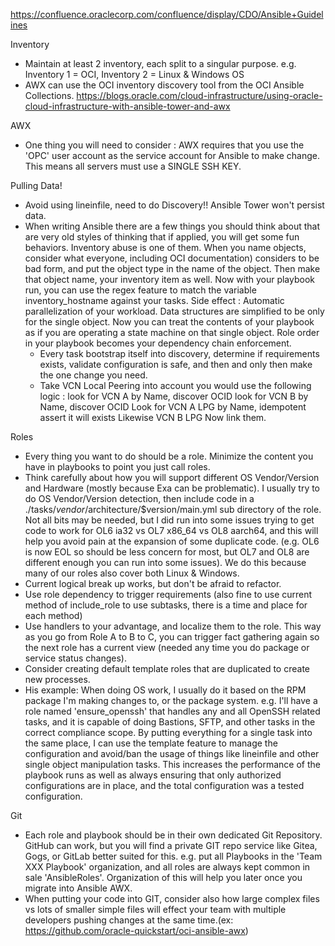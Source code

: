 https://confluence.oraclecorp.com/confluence/display/CDO/Ansible+Guidelines


Inventory
- Maintain at least 2 inventory, each split to a singular purpose. e.g. Inventory 1 = OCI, Inventory 2 = Linux & Windows OS
- AWX can use the OCI inventory discovery tool from the OCI Ansible Collections. https://blogs.oracle.com/cloud-infrastructure/using-oracle-cloud-infrastructure-with-ansible-tower-and-awx

AWX
- One thing you will need to consider : AWX requires that you use the 'OPC' user account as the service account for Ansible to make change. This means all servers must use a SINGLE SSH KEY.

Pulling Data! 
- Avoid using lineinfile, need to do Discovery!! Ansible Tower won't persist data. 
- When writing Ansible there are a few things you should think about that are very old styles of thinking that if applied, you will get some fun behaviors. Inventory abuse is one of them. When you name objects, consider what everyone, including OCI documentation) considers to be bad form, and put the object type in the name of the object. Then make that object name, your inventory item as well. Now with your playbook run, you can use the regex feature to match the variable inventory_hostname against your tasks. Side effect : Automatic parallelization of your workload. Data structures are simplified to be only for the single object. Now you can treat the contents of your playbook as if you are operating a state machine on that single object. Role order in your playbook becomes your dependency chain enforcement.
    - Every task bootstrap itself into discovery, determine if requirements exists, validate configuration is safe, and then and only then make the one change you need.
    - Take VCN Local Peering into account you would use the following logic :
        look for VCN A by Name, discover OCID
        look for VCN B by Name, discover OCID
        Look for VCN A LPG by Name, idempotent assert it will exists
        Likewise VCN B LPG
        Now link them.

Roles
- Every thing you want to do should be a role. Minimize the content you have in playbooks to point you just call roles.
- Think carefully about how you will support different OS Vendor/Version and Hardware (mostly because Exa can be problematic). I usually try to do OS Vendor/Version detection, then include code in a ./tasks/$vendor/$architecture/$version/main.yml sub directory of the role. Not all bits may be needed, but I did run into some issues trying to get code to work for OL6 ia32 vs OL7 x86_64 vs OL8 aarch64, and this will help you avoid pain at the expansion of some duplicate code. (e.g. OL6 is now EOL so should be less concern for most, but OL7 and OL8 are different enough you can run into some issues). We do this because many of our roles also cover both Linux & Windows.
- Current logical break up works, but don't be afraid to refactor. 
- Use role dependency to trigger requirements (also fine to use current method of include_role to use subtasks, there is a time and place for each method)
- Use handlers to your advantage, and localize them to the role. This way as you go from Role A to B to C, you can trigger fact gathering again so the next role has a current view (needed any time you do package or service status changes).
- Consider creating default template roles that are duplicated to create new processes.
- His example: When doing OS work, I usually do it based on the RPM package I'm making changes to, or the package system. e.g. I'll have a role named 'ensure_openssh' that handles any and all OpenSSH related tasks, and it is capable of doing Bastions, SFTP, and other tasks in the correct compliance scope. By putting everything for a single task into the same place, I can use the template feature to manage the configuration and avoid/ban the usage of things like lineinfile and other single object manipulation tasks. This increases the performance of the playbook runs as well as always ensuring that only authorized configurations are in place, and the total configuration was a tested configuration.

Git
- Each role and playbook should be in their own dedicated Git Repository. GitHub can work, but you will find a private GIT repo service like Gitea, Gogs, or GitLab better suited for this. e.g. put all Playbooks in the 'Team XXX Playbook' organization, and all roles are always kept common in sale 'AnsibleRoles'. Organization of this will help you later once you migrate into Ansible AWX.
- When putting your code into GIT, consider also how large complex files vs lots of smaller simple files will effect your team with multiple developers pushing changes at the same time.(ex: https://github.com/oracle-quickstart/oci-ansible-awx)
